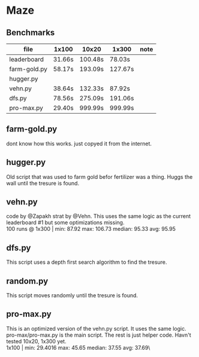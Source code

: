 # Maze

## Benchmarks
| file          | 1x100  | 10x20   | 1x300   | note |
| ------------- | ------ | ------- | ------- | ---- |
| leaderboard   | 31.66s | 100.48s | 78.03s  |      |
| farm-gold.py  | 58.17s | 193.09s | 127.67s |      |
| hugger.py     |        |         |         |      |
| vehn.py       | 38.64s | 132.33s | 87.92s  |      |
| dfs.py        | 78.56s | 275.09s | 191.06s |      |
| pro-max.py    | 29.40s | 999.99s | 999.99s |      |


## farm-gold.py
dont know how this works. just copyed it from the internet.

## hugger.py
Old script that was used to farm gold befor fertilizer was a thing. Huggs the wall until the tresure is found.

## vehn.py
code by @Zapakh strat by @Vehn.
This uses the same logic as the current leaderboard #1 but some optimizations missing.\
100 runs @ 1x300 | min: 87.92 max: 106.73 median: 95.33 avg: 95.95

## dfs.py
This script uses a depth first search algorithm to find the tresure.

## random.py
This script moves randomly until the tresure is found.

## pro-max.py
This is an optimized version of the vehn.py script. It uses the same logic. pro-max/pro-max.py is the main script. The rest is just helper code. Havn't tested 10x20, 1x300 yet.\
1x100 | min: 29.4016 max: 45.65 median: 37.55 avg: 37.69\
